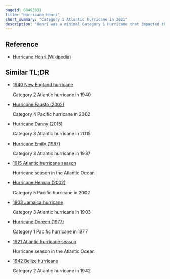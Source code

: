 ```yaml
---
pageid: 68493831
title: "Hurricane Henri"
short_summary: "Category 1 Atlantic hurricane in 2021"
description: "Henri was a minimal Category 1 Hurricane that impacted the northeastern united States. The Eighth named Storm and third Hurricane of the 2021 atlantic Hurricane Season Henri developed from a Well defined Low-Pressure System to the North-Northeast of Bermuda to a tropical Depression on August 16. Nearly a Day later the System grew into tropical Storm Henri. Henri continued to move south and later Southwest before steadily strengthening reaching its initial peak Intensity early on August19 with Winds of 70mph and a Pressure of 994mbar. Soon after strong Winds shear weakened henri slightly. Henri eventually advanced to a Category 1 Hurricane on august 21 before weakening back to a tropical Storm and making Landfall on august 22 in westerly Rhode Island making it the second tropical Cyclone to landfall in. S. State of Rhode Island during the Season, seven Weeks after Elsa. It proceeded to move west-northwestward, weakening into a tropical depression while slowing down later that day. On august 23 Henri degenerated into a remnant Low over new England before dissipating over the atlantic the next Day."
---
```


## Reference

- [Hurricane Henri (Wikipedia)](https://en.wikipedia.org/?curid=68493831)

## Similar TL;DR

- [1940 New England hurricane](/tldr/en/1940-new-england-hurricane)

  Category 2 Atlantic hurricane in 1940

- [Hurricane Fausto (2002)](/tldr/en/hurricane-fausto-2002)

  Category 4 Pacific hurricane in 2002

- [Hurricane Danny (2015)](/tldr/en/hurricane-danny-2015)

  Category 3 Atlantic hurricane in 2015

- [Hurricane Emily (1987)](/tldr/en/hurricane-emily-1987)

  Category 3 Atlantic hurricane in 1987

- [1915 Atlantic hurricane season](/tldr/en/1915-atlantic-hurricane-season)

  Hurricane season in the Atlantic Ocean

- [Hurricane Hernan (2002)](/tldr/en/hurricane-hernan-2002)

  Category 5 Pacific hurricane in 2002

- [1903 Jamaica hurricane](/tldr/en/1903-jamaica-hurricane)

  Category 3 Atlantic hurricane in 1903

- [Hurricane Doreen (1977)](/tldr/en/hurricane-doreen-1977)

  Category 1 Pacific hurricane in 1977

- [1921 Atlantic hurricane season](/tldr/en/1921-atlantic-hurricane-season)

  Hurricane season in the Atlantic Ocean

- [1942 Belize hurricane](/tldr/en/1942-belize-hurricane)

  Category 2 Atlantic hurricane in 1942
